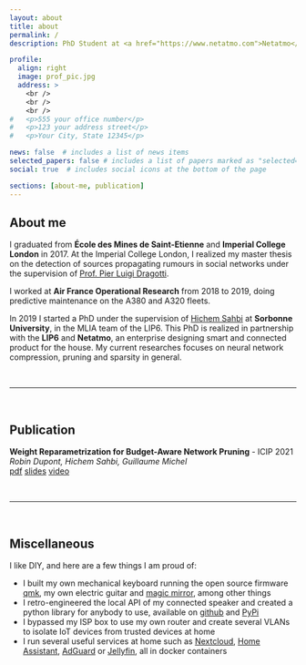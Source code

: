 ```yaml
---
layout: about
title: about
permalink: /
description: PhD Student at <a href="https://www.netatmo.com">Netatmo</a> and Sorbonne University (<a href="https://mlia.lip6.fr/">MLIA</a> Team - LIP6)

profile:
  align: right
  image: prof_pic.jpg
  address: >
    <br />
    <br />
    <br />
#   <p>555 your office number</p>
#   <p>123 your address street</p>
#   <p>Your City, State 12345</p>

news: false  # includes a list of news items
selected_papers: false # includes a list of papers marked as "selected={true}"
social: true  # includes social icons at the bottom of the page

sections: [about-me, publication]
---
```


## About me

I graduated from **École des Mines de Saint-Etienne** and **Imperial College London** in 2017.
At the Imperial College London, I realized my master thesis on the detection of sources propagating rumours in social networks under the supervision of [Prof. Pier Luigi Dragotti](https://www.imperial.ac.uk/people/p.dragotti).

I worked at **Air France Operational Research** from 2018 to 2019, doing predictive maintenance on the A380 and A320 fleets.

In 2019 I started a PhD under the supervision of [Hichem Sahbi](http://www-ia.lip6.fr/~sahbi/) at **Sorbonne University**, in the MLIA team of the LIP6. This PhD is realized in partnership with the **LIP6** and **Netatmo**, an enterprise designing smart and connected product for the house. My current researches focuses on neural network compression, pruning and sparsity in general.


<br />
<hr />
<br />


## Publication 

**Weight Reparametrization for Budget-Aware Network Pruning** - ICIP 2021\
_Robin Dupont, Hichem Sahbi, Guillaume Michel_ \
[pdf](https://arxiv.org/abs/2107.03909) [slides](assets/pdf/dupont_slides_icip_2021.pdf) [video](#)


<br />
<hr />
<br />

## Miscellaneous

I like DIY, and here are a few things I am proud of:
-  I built my own mechanical keyboard running the open source firmware [qmk](https://qmk.fm/), my own electric guitar and [magic mirror](https://magicmirror.builders/), among other things
-  I retro-engineered the local API of my connected speaker and created a python library for anybody to use, available on [github](https://github.com/N0ciple/pykefcontrol) and [PyPi](https://pypi.org/project/pykefcontrol/)
-  I bypassed my ISP box to use my own router and create several VLANs to isolate IoT devices from trusted devices at home
-  I run several useful services at home such as [Nextcloud](https://nextcloud.com/), [Home Assistant](https://www.home-assistant.io/), [AdGuard](https://github.com/AdguardTeam/AdGuardHome) or [Jellyfin](https://jellyfin.org/), all in docker containers
